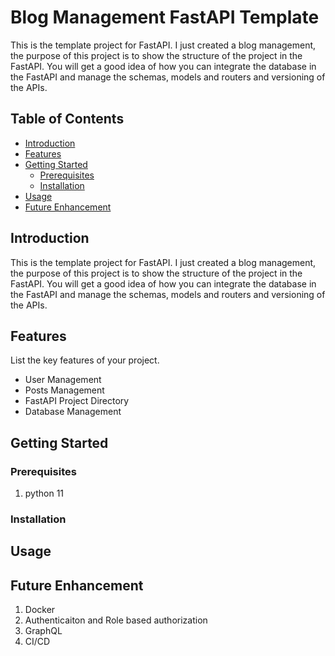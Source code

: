 # Blog Management FastAPI Template

This is the template project for FastAPI. I just created a blog management, the purpose of this project is to show the structure of the project in the FastAPI. You will get a good idea of how you can integrate the database in the FastAPI and manage the schemas, models and routers and versioning of the APIs. 
## Table of Contents

- [Introduction](#introduction)
- [Features](#features)
- [Getting Started](#getting-started)
  - [Prerequisites](#prerequisites)
  - [Installation](#installation)
- [Usage](#usage)
- [Future Enhancement](#future-enhancement)

## Introduction

This is the template project for FastAPI. I just created a blog management, the purpose of this project is to show the structure of the project in the FastAPI. You will get a good idea of how you can integrate the database in the FastAPI and manage the schemas, models and routers and versioning of the APIs. 

## Features

List the key features of your project.

- User Management
- Posts Management
- FastAPI Project Directory
- Database Management

## Getting Started


### Prerequisites

1. python 11

### Installation

## Usage


## Future Enhancement

1. Docker
2. Authenticaiton and Role based authorization
3. GraphQL
4. CI/CD
